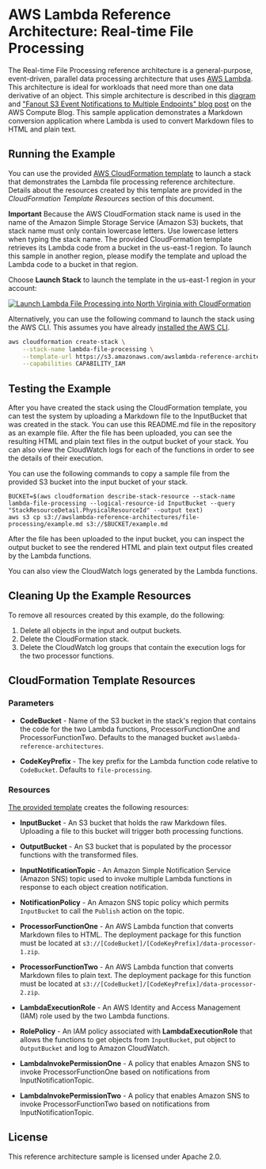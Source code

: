 # AWS Lambda Reference Architecture: Real-time File Processing

The Real-time File Processing reference architecture is a general-purpose, event-driven, parallel data processing architecture that uses [AWS Lambda](https://aws.amazon.com/lambda). This architecture is ideal for workloads that need more than one data derivative of an object. This simple architecture is described in this [diagram](https://s3.amazonaws.com/awslambda-reference-architectures/file-processing/lambda-refarch-fileprocessing.pdf) and ["Fanout S3 Event Notifications to Multiple Endpoints" blog post](https://aws.amazon.com/blogs/compute/fanout-s3-event-notifications-to-multiple-endpoints/) on the AWS Compute Blog. This sample application demonstrates a Markdown conversion application where Lambda is used to convert Markdown files to HTML and plain text.

## Running the Example

You can use the provided [AWS CloudFormation template](https://s3.amazonaws.com/awslambda-reference-architectures/file-processing/lambda_file_processing.template) to launch a stack that demonstrates the Lambda file processing reference architecture. Details about the resources created by this template are provided in the *CloudFormation Template Resources* section of this document.

**Important** Because the AWS CloudFormation stack name is used in the name of the Amazon Simple Storage Service (Amazon S3) buckets, that stack name must only contain lowercase letters. Use lowercase letters when typing the stack name. The provided CloudFormation template retrieves its Lambda code from a bucket in the us-east-1 region. To launch this sample in another region, please modify the template and upload the Lambda code to a bucket in that region.


Choose **Launch Stack** to launch the template in the us-east-1 region in your account:

[![Launch Lambda File Processing into North Virginia with CloudFormation](http://docs.aws.amazon.com/AWSCloudFormation/latest/UserGuide/images/cloudformation-launch-stack-button.png)](https://console.aws.amazon.com/cloudformation/home?region=us-east-1#/stacks/new?stackName=lambda-file-processing&templateURL=https://s3.amazonaws.com/awslambda-reference-architectures/file-processing/lambda_file_processing.template)

Alternatively, you can use the following command to launch the stack using the AWS CLI. This assumes you have already [installed the AWS CLI](http://docs.aws.amazon.com/cli/latest/userguide/installing.html).

```bash
aws cloudformation create-stack \
    --stack-name lambda-file-processing \
    --template-url https://s3.amazonaws.com/awslambda-reference-architectures/file-processing/lambda_file_processing.template \
    --capabilities CAPABILITY_IAM
```

## Testing the Example

After you have created the stack using the CloudFormation template, you can test the system by uploading a Markdown file to the InputBucket that was created in the stack. You can use this README.md file in the repository as an example file. After the file has been uploaded, you can see the resulting HTML and plain text files in the output bucket of your stack. You can also view the CloudWatch logs for each of the functions in order to see the details of their execution.

You can use the following commands to copy a sample file from the provided S3 bucket into the input bucket of your stack.

```
BUCKET=$(aws cloudformation describe-stack-resource --stack-name lambda-file-processing --logical-resource-id InputBucket --query "StackResourceDetail.PhysicalResourceId" --output text)
aws s3 cp s3://awslambda-reference-architectures/file-processing/example.md s3://$BUCKET/example.md
```

After the file has been uploaded to the input bucket, you can inspect the output bucket to see the rendered HTML and plain text output files created by the Lambda functions.

You can also view the CloudWatch logs generated by the Lambda functions.

## Cleaning Up the Example Resources

To remove all resources created by this example, do the following:

1. Delete all objects in the input and output buckets.
1. Delete the CloudFormation stack.
1. Delete the CloudWatch log groups that contain the execution logs for the two processor functions.



## CloudFormation Template Resources

### Parameters
- **CodeBucket** - Name of the S3 bucket in the stack's region that contains the code for the two Lambda functions, ProcessorFunctionOne and ProcessorFunctionTwo. Defaults to the managed bucket `awslambda-reference-architectures`.

- **CodeKeyPrefix** - The key prefix for the Lambda function code relative to `CodeBucket`. Defaults to `file-processing`.

### Resources
[The provided template](https://s3.amazonaws.com/awslambda-reference-architectures/file-processing/lambda_file_processing.template)
creates the following resources:

- **InputBucket** - An S3 bucket that holds the raw Markdown files. Uploading a file to this bucket will trigger both processing functions.

- **OutputBucket** - An S3 bucket that is populated by the processor functions with the transformed files.

- **InputNotificationTopic** - An Amazon Simple Notification Service (Amazon SNS) topic used to invoke multiple Lambda functions in response to each object creation notification.

- **NotificationPolicy** - An Amazon SNS topic policy which permits `InputBucket` to call the `Publish` action on the topic.

- **ProcessorFunctionOne** - An AWS Lambda function that converts Markdown files to HTML. The deployment package for this function must be located at `s3://[CodeBucket]/[CodeKeyPrefix]/data-processor-1.zip`.

- **ProcessorFunctionTwo** - An AWS Lambda function that converts Markdown files to plain text.  The deployment package for this function must be located at `s3://[CodeBucket]/[CodeKeyPrefix]/data-processor-2.zip`.

- **LambdaExecutionRole** - An AWS Identity and Access Management (IAM) role used by the two Lambda functions.

- **RolePolicy** - An IAM policy associated with **LambdaExecutionRole** that allows the functions to get objects from `InputBucket`, put object to `OutputBucket` and log to Amazon CloudWatch.

- **LambdaInvokePermissionOne** - A policy that enables Amazon SNS to invoke ProcessorFunctionOne based on notifications from InputNotificationTopic.

- **LambdaInvokePermissionTwo** - A policy that enables Amazon SNS to invoke ProcessorFunctionTwo based on notifications from InputNotificationTopic.


## License

This reference architecture sample is licensed under Apache 2.0.

